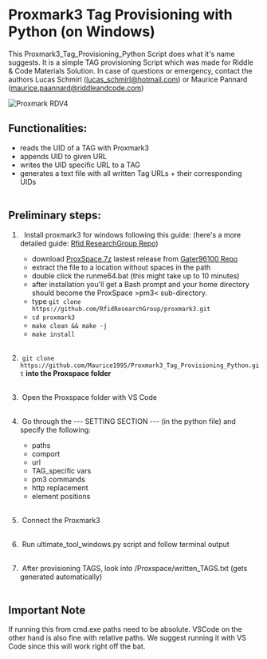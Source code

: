 # Proxmark3 Tag Provisioning with Python (on Windows)

This Proxmark3_Tag_Provisioning_Python Script does what it's name suggests.
It is a simple TAG provisioning Script which was made for Riddle & Code Materials Solution.
In case of questions or emergency, contact the authors Lucas Schmirl (lucas_schmirl@hotmail.com) or Maurice Pannard (maurice.paannard@riddleandcode.com)

![Proxmark RDV4](https://user-images.githubusercontent.com/45564963/143783928-d8c88f55-1992-4423-ab88-0adab231d4ea.png)

## Functionalities:

- reads the UID of a TAG with Proxmark3
- appends UID to given URL
- writes the UID specific URL to a TAG
- generates a text file with all written Tag URLs + their corresponding UIDs<br /><br />

## Preliminary steps: <br />

1. &nbsp; Install proxmark3 for windows following this guide: (here's a more detailed guide: [Rfid ResearchGroup Repo](https://github.com/RfidResearchGroup/proxmark3/blob/master/doc/md/Installation_Instructions/Windows-Installation-Instructions.md)) <br />
   - download [ProxSpace.7z](https://github.com/Gator96100/ProxSpace/releases/download/v3.10/ProxSpace.7z) lastest release from [Gater96100 Repo](https://github.com/Gator96100/ProxSpace/releases)
   - extract the file to a location without spaces in the path
   - double click the runme64.bat (this might take up to 10 minutes)
   - after installation you'll get a Bash prompt and your home directory should become the ProxSpace >pm3< sub-directory.
   - type ```git clone https://github.com/RfidResearchGroup/proxmark3.git```
   - ```cd proxmark3```
   - ```make clean && make -j```
   - ```make install``` <br /><br />


2. &nbsp;```git clone https://github.com/Maurice1995/Proxmark3_Tag_Provisioning_Python.git``` **into the Proxspace folder** <br /><br />
3. &nbsp;Open the Proxspace folder with VS Code <br /><br />
4. &nbsp;Go through the --- SETTING SECTION --- (in the python file) and specify the following: <br />
   - paths <br />
   - comport <br />
   - url <br />
   - TAG_specific vars <br />
   - pm3 commands <br />
   - http replacement <br />
   - element positions <br /><br />
5. &nbsp;Connect the Proxmark3 <br /><br />
6. &nbsp;Run ultimate_tool_windows.py script and follow terminal output <br /><br />
7. &nbsp;After provisioning TAGS, look into /Proxspace/written_TAGS.txt (gets generated automatically) <br /><br />

## Important Note
If running this from cmd.exe paths need to be absolute.
VSCode on the other hand is also fine with relative paths.
We suggest running it with VS Code since this will work right off the bat. 

